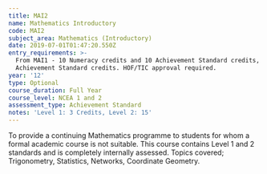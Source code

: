 ```yaml
---
title: MAI2
name: Mathematics Introductory
code: MAI2
subject_area: Mathematics (Introductory)
date: 2019-07-01T01:47:20.550Z
entry_requirements: >-
  From MAI1 - 10 Numeracy credits and 10 Achievement Standard credits, MAG1 - 10
  Achievement Standard credits. HOF/TIC approval required.
year: '12'
type: Optional
course_duration: Full Year
course_level: NCEA 1 and 2
assessment_type: Achievement Standard
notes: 'Level 1: 3 Credits, Level 2: 15'
---
```

To provide a continuing Mathematics programme to students for whom a formal academic course is not suitable. This course contains Level 1 and 2 standards and is completely internally assessed. Topics covered; Trigonometry, Statistics, Networks, Coordinate Geometry.
